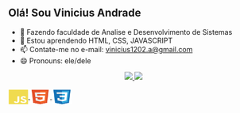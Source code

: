## Olá! Sou Vinicius Andrade


- 🔭 Fazendo faculdade de Analise e Desenvolvimento de Sistemas
- 🌱 Estou aprendendo HTML, CSS, JAVASCRIPT
- 📫 Contate-me no e-mail: vinicius1202.a@gmail.com
- 😄 Pronouns: ele/dele

<div align="center">
  <a href="https://github.com/vinipandrade">
  <img height="180em" src="https://github-readme-stats.vercel.app/api?username=vinipandrade&show_icons=true&theme=algolia&include_all_commits=true&count_private=true"/>
  <img height="180em" src="https://github-readme-stats.vercel.app/api/top-langs/?username=vinipandrade&layout=compact&langs_count=7&theme=algolia"/>
</div>
  
<div style="display: inline_block"><br>
  <img align="center" alt="Vini-Js" height="30" width="40" src="https://raw.githubusercontent.com/devicons/devicon/master/icons/javascript/javascript-plain.svg">
  <img align="center" alt="Vini-HTML" height="30" width="40" src="https://raw.githubusercontent.com/devicons/devicon/master/icons/html5/html5-original.svg">
  <img align="center" alt="Vini-CSS" height="30" width="40" src="https://raw.githubusercontent.com/devicons/devicon/master/icons/css3/css3-original.svg">
</div>
  
##
  

